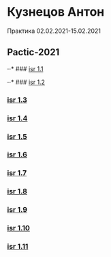 # Кузнецов Антон
Практика 02.02.2021-15.02.2021

## Pactic-2021

⋅⋅* ### [isr 1.1](/isr-1.1/)

⋅⋅* ### [isr 1.2](isr-1.2/)

### [isr 1.3](/isr-1.3/)

### [isr 1.4](/isr-1.4/)

### [isr 1.5](/isr-1.5/)

### [isr 1.6](/isr-1.6/)

### [isr 1.7](/isr-1.7/)

### [isr 1.8](/isr-1.8/)

### [isr 1.9](/isr-1.9/)

### [isr 1.10](/isr-1.10/)

### [isr 1.11](/isr-1.11/)
